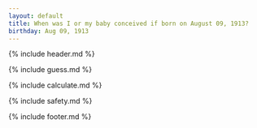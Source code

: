 ```yaml
---
layout: default
title: When was I or my baby conceived if born on August 09, 1913?
birthday: Aug 09, 1913
---
```


{% include header.md %}

{% include guess.md %}

{% include calculate.md %}

{% include safety.md %}

{% include footer.md %}



